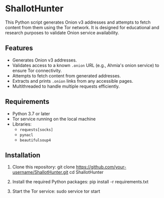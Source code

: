 # ShallotHunter

This Python script generates Onion v3 addresses and attempts to fetch content from them using the Tor network. It is designed for educational and research purposes to validate Onion service availability.

## Features
- Generates Onion v3 addresses.
- Validates access to a known `.onion` URL (e.g., Ahmia's onion service) to ensure Tor connectivity.
- Attempts to fetch content from generated addresses.
- Extracts and prints `.onion` links from any accessible pages.
- Multithreaded to handle multiple requests efficiently.

## Requirements
- Python 3.7 or later
- Tor service running on the local machine
- Libraries:
  - `requests[socks]`
  - `pynacl`
  - `beautifulsoup4`

## Installation
1. Clone this repository:
   git clone https://github.com/your-username/ShallotHunter.git
   cd ShallotHunter

2. Install the required Python packages:
   pip install -r requirements.txt

3. Start the Tor service:
   sudo service tor start
